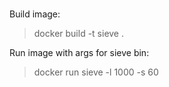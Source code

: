 #

Build image:

>docker build -t sieve .

Run image with args for sieve bin:

>docker run sieve -l 1000 -s 60

